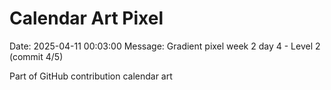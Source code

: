 # Calendar Art Pixel

Date: 2025-04-11 00:03:00
Message: Gradient pixel week 2 day 4 - Level 2 (commit 4/5)

Part of GitHub contribution calendar art
